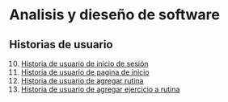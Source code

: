 # Analisis y dieseño de software


## Historias de usuario

10. [Historia de usuario de inicio de sesión](/historias/historia10.md)
20. [Historia de usuario de pagina de inicio](/historias/historia20.md)
30. [Historia de usuario de agregar rutina](/historias/historia30.md)
40. [Historia de usuario de agregar ejercicio a rutina](/historias/historia40.md)